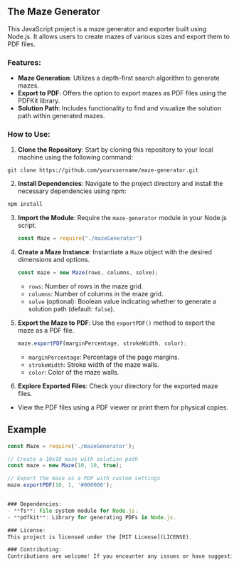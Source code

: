 ## The Maze Generator

This JavaScript project is a maze generator and exporter built using Node.js. It allows users to create mazes of various sizes and export them to PDF files.

### Features:
- **Maze Generation**: Utilizes a depth-first search algorithm to generate mazes.
- **Export to PDF**: Offers the option to export mazes as PDF files using the PDFKit library.
- **Solution Path**: Includes functionality to find and visualize the solution path within generated mazes.

### How to Use:
1. **Clone the Repository**: Start by cloning this repository to your local machine using the following command:
```console
git clone https://github.com/yourusername/maze-generator.git
```
2. **Install Dependencies**: Navigate to the project directory and install the necessary dependencies using npm:
  ```javascript
  npm install
  ```
3. **Import the Module**: Require the `maze-generator` module in your Node.js script.
    ```javascript
    const Maze = require("./mazeGenerator")
    ```
4. **Create a Maze Instance**: Instantiate a `Maze` object with the desired dimensions and options.
    ```javascript
    const maze = new Maze(rows, columns, solve);
    ```
    - `rows`: Number of rows in the maze grid.
    - `columns`: Number of columns in the maze grid.
    - `solve` (optional): Boolean value indicating whether to generate a solution path (default: `false`).

5. **Export the Maze to PDF**: Use the `exportPDF()` method to export the maze as a PDF file.
      ```javascript
      maze.exportPDF(marginPercentage, strokeWidth, color);
      ```
      - `marginPercentage`: Percentage of the page margins.
      - `strokeWidth`: Stroke width of the maze walls.
      - `color`: Color of the maze walls.
6. **Explore Exported Files**: Check your directory for the exported maze files.
- View the PDF files using a PDF viewer or print them for physical copies.

## Example

```javascript
const Maze = require('./mazeGenerator');

// Create a 10x10 maze with solution path
const maze = new Maze(10, 10, true);

// Export the maze as a PDF with custom settings
maze.exportPDF(10, 1, '#000000');


### Dependencies:
- **fs**: File system module for Node.js.
- **pdfkit**: Library for generating PDFs in Node.js.

### License:
This project is licensed under the [MIT License](LICENSE).

### Contributing:
Contributions are welcome! If you encounter any issues or have suggestions for improvements, feel free to open an issue or submit a pull request.
